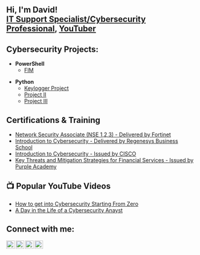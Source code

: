 <h2>Hi, I'm David! <br/><a href="www.linkedin.com/in/davidadabao"> IT Support Specialist/Cybersecurity Professional</a>, <a href="https://www.youtube.com/channel/UCCIqKX-BYIaBTzLJxV_W6qAr">YouTuber</a></h2>

<h2>Cybersecurity Projects:</h2>

- <b>PowerShell</b>
  - [FIM](https://github.com/joshmadakor1/Algorithms-Practice)

<b></b>
- <b>Python</b>
  - [Keylogger Project](https://github.com/joshmadakor1/Package-Delivery-Pathfinding-Algorithm)
  - [Project II](https://github.com/joshmadakor1/Package-Delivery-Pathfinding-Algorithm)
  - [Project III](https://github.com/joshmadakor1/Package-Delivery-Pathfinding-Algorithm)


<b><h2>Certifications & Training </h2></b>
- [Network Security Associate (NSE 1,2,3) - Delivered by Fortinet](https://www.linkedin.com/in/davidadabao/overlay/experience/1907725123/multiple-media-viewer/?treasuryMediaId=1635495474723)
- [Introduction to Cybersecurity - Delivered by Regenesys Business School](https://www.credly.com/badges/f2acd627-5b31-47c7-81ad-23d340ac4f41/linked_in?t=re8cfz)
- [Introduction to Cybersecurity - Issued by CISCO](https://www.credly.com/badges/f2acd627-5b31-47c7-81ad-23d340ac4f41/linked_in?t=re8cfz)
- [Key Threats and Mitigation Strategies for Financial Services - Issued by Purple Academy](https://www.credly.com/badges/f2acd627-5b31-47c7-81ad-23d340ac4f41/linked_in?t=re8cfz)

<h2>📺 Popular YouTube Videos</h2>

- [How to get into Cybersecurity Starting From Zero](https://#)
- [A Day in the Life of a Cybersecurity Anayst](https://#)

<h2>Connect with me:</h2>

[<img align="left" alt="David's Channel | YouTube" width="22px" src="https://cdn.jsdelivr.net/npm/simple-icons@v3/icons/youtube.svg" />][youtube]
[<img align="left" alt="davidadabao | Twitter" width="22px" src="https://cdn.jsdelivr.net/npm/simple-icons@v3/icons/twitter.svg" />][twitter]
[<img align="left" alt="davidadabao | LinkedIn" width="22px" src="https://cdn.jsdelivr.net/npm/simple-icons@v3/icons/linkedin.svg" />][linkedin]
[<img align="left" alt="davidadabao | Instagram" width="22px" src="https://cdn.jsdelivr.net/npm/simple-icons@v3/icons/instagram.svg" />][instagram]

[twitter]: https://twitter.com/davidadabao
[youtube]: https://www.youtube.com/channel/UCCIqKX-BYIaBTzLJxV_W6qA
[instagram]: https://www.instagram.com/davidadabao
[instagram]: https://www.instagram.com/nextgen_visionaire
[linkedin]: www.linkedin.com/in/davidadabao
 
<!--
**joshmadakor1/joshmadakor1** is a ✨ _special_ ✨ repository because its `README.md` (this file) appears on your GitHub profile.

Here are some ideas to get you started:

- 🔭 I’m currently working on ...
- 🌱 I’m currently learning ...
- 👯 I’m looking to collaborate on ...
- 🤔 I’m looking for help with ...
- 💬 Ask me about ...
- 📫 How to reach me: ...
- 😄 Pronouns: ...
- ⚡ Fun fact: ...
-->
